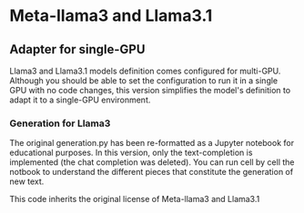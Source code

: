 # Meta-llama3 and Llama3.1
## Adapter for single-GPU
Llama3 and Llama3.1 models definition comes configured for multi-GPU. Although you should be able to set the configuration to run it in a single GPU with no code changes, this version simplifies the model's definition to adapt it to a single-GPU environment.

### Generation for Llama3
The original generation.py has been re-formatted as a Jupyter notebook for educational purposes.  In this version, only the text-completion is implemented (the chat completion was deleted).  You can run cell by cell the notbook to understand the different pieces that constitute the generation of new text. 

This code inherits the original license of Meta-llama3 and Llama3.1
